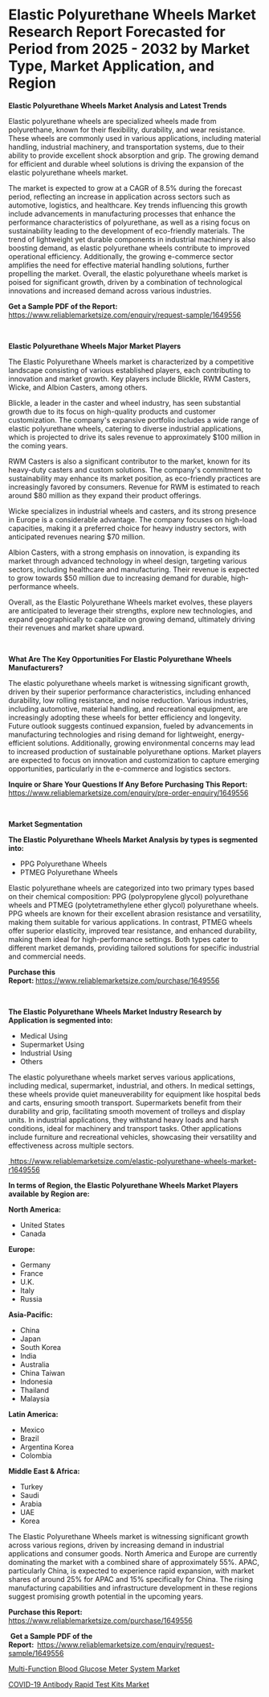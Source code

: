 <p><h1>Elastic Polyurethane Wheels Market Research Report Forecasted for Period from 2025 -  2032 by Market Type, Market Application, and Region</h1></p><p><strong>Elastic Polyurethane Wheels Market Analysis and Latest Trends</strong></p>
<p><p>Elastic polyurethane wheels are specialized wheels made from polyurethane, known for their flexibility, durability, and wear resistance. These wheels are commonly used in various applications, including material handling, industrial machinery, and transportation systems, due to their ability to provide excellent shock absorption and grip. The growing demand for efficient and durable wheel solutions is driving the expansion of the elastic polyurethane wheels market.</p><p>The market is expected to grow at a CAGR of 8.5% during the forecast period, reflecting an increase in application across sectors such as automotive, logistics, and healthcare. Key trends influencing this growth include advancements in manufacturing processes that enhance the performance characteristics of polyurethane, as well as a rising focus on sustainability leading to the development of eco-friendly materials. The trend of lightweight yet durable components in industrial machinery is also boosting demand, as elastic polyurethane wheels contribute to improved operational efficiency. Additionally, the growing e-commerce sector amplifies the need for effective material handling solutions, further propelling the market. Overall, the elastic polyurethane wheels market is poised for significant growth, driven by a combination of technological innovations and increased demand across various industries.</p></p>
<p><strong>Get a Sample PDF of the Report:&nbsp;</strong> <a href="https://www.reliablemarketsize.com/enquiry/request-sample/1649556?utm_campaign=1103&utm_medium=2&utm_source=Github&utm_content=ia&utm_term=26032025&utm_id=elastic-polyurethane-wheels">https://www.reliablemarketsize.com/enquiry/request-sample/1649556</a></p>
<p>&nbsp;</p>
<p><strong>Elastic Polyurethane Wheels Major Market Players</strong></p>
<p><p>The Elastic Polyurethane Wheels market is characterized by a competitive landscape consisting of various established players, each contributing to innovation and market growth. Key players include Blickle, RWM Casters, Wicke, and Albion Casters, among others.</p><p>Blickle, a leader in the caster and wheel industry, has seen substantial growth due to its focus on high-quality products and customer customization. The company's expansive portfolio includes a wide range of elastic polyurethane wheels, catering to diverse industrial applications, which is projected to drive its sales revenue to approximately $100 million in the coming years.</p><p>RWM Casters is also a significant contributor to the market, known for its heavy-duty casters and custom solutions. The company's commitment to sustainability may enhance its market position, as eco-friendly practices are increasingly favored by consumers. Revenue for RWM is estimated to reach around $80 million as they expand their product offerings.</p><p>Wicke specializes in industrial wheels and casters, and its strong presence in Europe is a considerable advantage. The company focuses on high-load capacities, making it a preferred choice for heavy industry sectors, with anticipated revenues nearing $70 million.</p><p>Albion Casters, with a strong emphasis on innovation, is expanding its market through advanced technology in wheel design, targeting various sectors, including healthcare and manufacturing. Their revenue is expected to grow towards $50 million due to increasing demand for durable, high-performance wheels.</p><p>Overall, as the Elastic Polyurethane Wheels market evolves, these players are anticipated to leverage their strengths, explore new technologies, and expand geographically to capitalize on growing demand, ultimately driving their revenues and market share upward.</p></p>
<p>&nbsp;</p>
<p><strong>What Are The Key Opportunities For Elastic Polyurethane Wheels Manufacturers?</strong></p>
<p><p>The elastic polyurethane wheels market is witnessing significant growth, driven by their superior performance characteristics, including enhanced durability, low rolling resistance, and noise reduction. Various industries, including automotive, material handling, and recreational equipment, are increasingly adopting these wheels for better efficiency and longevity. Future outlook suggests continued expansion, fueled by advancements in manufacturing technologies and rising demand for lightweight, energy-efficient solutions. Additionally, growing environmental concerns may lead to increased production of sustainable polyurethane options. Market players are expected to focus on innovation and customization to capture emerging opportunities, particularly in the e-commerce and logistics sectors.</p></p>
<p><strong>Inquire or Share Your Questions If Any Before Purchasing This Report:</strong> <a href="https://www.reliablemarketsize.com/enquiry/pre-order-enquiry/1649556?utm_campaign=1103&utm_medium=2&utm_source=Github&utm_content=ia&utm_term=26032025&utm_id=elastic-polyurethane-wheels">https://www.reliablemarketsize.com/enquiry/pre-order-enquiry/1649556</a></p>
<p>&nbsp;</p>
<p><strong>Market Segmentation</strong></p>
<p><strong>The Elastic Polyurethane Wheels Market Analysis by types is segmented into:</strong></p>
<p><ul><li>PPG Polyurethane Wheels</li><li>PTMEG Polyurethane Wheels</li></ul></p>
<p><p>Elastic polyurethane wheels are categorized into two primary types based on their chemical composition: PPG (polypropylene glycol) polyurethane wheels and PTMEG (polytetramethylene ether glycol) polyurethane wheels. PPG wheels are known for their excellent abrasion resistance and versatility, making them suitable for various applications. In contrast, PTMEG wheels offer superior elasticity, improved tear resistance, and enhanced durability, making them ideal for high-performance settings. Both types cater to different market demands, providing tailored solutions for specific industrial and commercial needs.</p></p>
<p><strong>Purchase this Report:&nbsp;</strong><a href="https://www.reliablemarketsize.com/purchase/1649556?utm_campaign=1103&utm_medium=2&utm_source=Github&utm_content=ia&utm_term=26032025&utm_id=elastic-polyurethane-wheels">https://www.reliablemarketsize.com/purchase/1649556</a></p>
<p>&nbsp;</p>
<p><strong>The Elastic Polyurethane Wheels Market Industry Research by Application is segmented into:</strong></p>
<p><ul><li>Medical Using</li><li>Supermarket Using</li><li>Industrial Using</li><li>Others</li></ul></p>
<p><p>The elastic polyurethane wheels market serves various applications, including medical, supermarket, industrial, and others. In medical settings, these wheels provide quiet maneuverability for equipment like hospital beds and carts, ensuring smooth transport. Supermarkets benefit from their durability and grip, facilitating smooth movement of trolleys and display units. In industrial applications, they withstand heavy loads and harsh conditions, ideal for machinery and transport tasks. Other applications include furniture and recreational vehicles, showcasing their versatility and effectiveness across multiple sectors.</p></p>
<p><a href="https://www.reliablemarketsize.com/elastic-polyurethane-wheels-market-r1649556?utm_campaign=1103&utm_medium=2&utm_source=Github&utm_content=ia&utm_term=26032025&utm_id=elastic-polyurethane-wheels">&nbsp;https://www.reliablemarketsize.com/elastic-polyurethane-wheels-market-r1649556</a></p>
<p><strong>In terms of Region, the Elastic Polyurethane Wheels Market Players available by Region are:</strong></p>
<p>
    <p> <strong> North America: </strong>
        <ul>
            <li>United States</li>
            <li>Canada</li>
        </ul>
        </p> 
    <p> <strong> Europe: </strong>
        <ul>
            <li>Germany</li>
            <li>France</li>
            <li>U.K.</li>
            <li>Italy</li>
            <li>Russia</li>
        </ul>
        </p> 
    <p> <strong> Asia-Pacific: </strong>
        <ul>
            <li>China</li>
            <li>Japan</li>
            <li>South Korea</li>
            <li>India</li>
            <li>Australia</li>
            <li>China Taiwan</li>
            <li>Indonesia</li>
            <li>Thailand</li>
            <li>Malaysia</li>
        </ul>
        </p> 
    <p> <strong> Latin America: </strong>
        <ul>
            <li>Mexico</li>
            <li>Brazil</li>
            <li>Argentina Korea</li>
            <li>Colombia</li>
        </ul>
        </p> 
    <p> <strong> Middle East & Africa: </strong>
        <ul>
            <li>Turkey</li>
            <li>Saudi</li>
            <li>Arabia</li>
            <li>UAE</li>
            <li>Korea</li>
        </ul>
    </p>
    </p>
<p><p>The Elastic Polyurethane Wheels market is witnessing significant growth across various regions, driven by increasing demand in industrial applications and consumer goods. North America and Europe are currently dominating the market with a combined share of approximately 55%. APAC, particularly China, is expected to experience rapid expansion, with market shares of around 25% for APAC and 15% specifically for China. The rising manufacturing capabilities and infrastructure development in these regions suggest promising growth potential in the upcoming years.</p></p>
<p><strong>Purchase this Report: </strong><a href="https://www.reliablemarketsize.com/purchase/1649556?utm_campaign=1103&utm_medium=2&utm_source=Github&utm_content=ia&utm_term=26032025&utm_id=elastic-polyurethane-wheels">https://www.reliablemarketsize.com/purchase/1649556</a></p>
<p>&nbsp;<strong>Get a Sample PDF of the Report:&nbsp;&nbsp;</strong><a href="https://www.reliablemarketsize.com/enquiry/request-sample/1649556?utm_campaign=1103&utm_medium=2&utm_source=Github&utm_content=ia&utm_term=26032025&utm_id=elastic-polyurethane-wheels">https://www.reliablemarketsize.com/enquiry/request-sample/1649556</a></p>
<p><strong></strong></p>
<p><p><a href="https://github.com/auriashetzxj/Market-Research-Report-List-1/blob/main/multi-function-blood-glucose-meter-system-market.md?utm_campaign=1103&utm_medium=2&utm_source=Github&utm_content=ia&utm_term=26032025&utm_id=elastic-polyurethane-wheels">Multi-Function Blood Glucose Meter System Market</a></p><p><a href="https://github.com/gdfhhhj/Market-Research-Report-List-7/blob/main/covid-19-antibody-rapid-test-kits-market.md?utm_campaign=1103&utm_medium=2&utm_source=Github&utm_content=ia&utm_term=26032025&utm_id=elastic-polyurethane-wheels">COVID-19 Antibody Rapid Test Kits Market</a></p></p>
